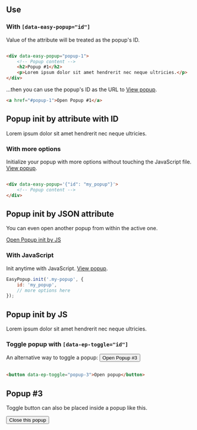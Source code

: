 ## Use

### With `[data-easy-popup="id"]`

Value of the attribute will be treated as the popup's ID.

```html

<div data-easy-popup="popup-1">
    <!-- Popup content -->
    <h2>Popup #1</h2>
    <p>Lorem ipsum dolor sit amet hendrerit nec neque ultricies.</p>
</div>
```

...then you can use the popup's ID as the URL to [View popup](#popup-1).

```html
<a href="#popup-1">Open Popup #1</a>
```

<div data-easy-popup="popup-1">
    <!-- Popup content -->
    <h2>Popup init by attribute with ID</h2>
    <p>Lorem ipsum dolor sit amet hendrerit nec neque ultricies.</p>
</div>

### With more options

Initialize your popup with more options without touching the JavaScript file. [View popup](#popup-json).

```html

<div data-easy-popup='{"id": "my_popup"}'>
    <!-- Popup content -->
</div>
```

<div data-easy-popup='{"id": "popup-json"}'>
    <!-- Popup content -->
    <h2>Popup init by JSON attribute</h2>
    <p>You can even open another popup from within the active one.</p>
    <a href="#popup-js">Open Popup init by JS</a>
</div>

### With JavaScript

Init anytime with JavaScript. [View popup](#popup-js).

```js
EasyPopup.init('.my-popup', {
    id: 'my_popup',
    // more options here
});
```

<div data-easy-popup='{"id": "popup-js"}'>
    <!-- Popup content -->
    <h2>Popup init by JS</h2>
    <p>Lorem ipsum dolor sit amet hendrerit nec neque ultricies.</p>
</div>

### Toggle popup with `[data-ep-toggle="id"]`

An alternative way to toggle a popup: <button data-ep-toggle="popup-3">Open Popup #3</button>

```html

<button data-ep-toggle="popup-3">Open popup</button>
```

<div data-easy-popup="popup-3">
    <!-- Popup content -->
    <h2>Popup #3</h2>
    <p>Toggle button can also be placed inside a popup like this.</p>
    <button data-ep-toggle="popup-3">Close this popup</button>
</div>